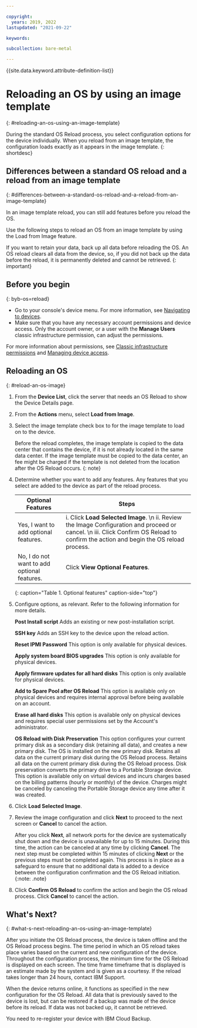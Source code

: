 ```yaml
---

copyright:
  years: 2019, 2022
lastupdated: "2021-09-22"

keywords: 

subcollection: bare-metal

---
```


{{site.data.keyword.attribute-definition-list}}

# Reloading an OS by using an image template
{: #reloading-an-os-using-an-image-template}

During the standard OS Reload process, you select configuration options for the device individually. When you reload from an image template, the configuration loads exactly as it appears in the image template.
{: shortdesc}


## Differences between a standard OS reload and a reload from an image template
{: #differences-between-a-standard-os-reload-and-a-reload-from-an-image-template}

In an image template reload, you can still add features before you reload the OS.

Use the following steps to reload an OS from an image template by using the Load from Image feature.

If you want to retain your data, back up all data before reloading the OS. An OS reload clears all data from the device, so, if you did not back up the data before the reload, it is permanently deleted and cannot be retrieved.
{: important}

## Before you begin
{: byb-os=reload}

* Go to your console's device menu. For more information, see [Navigating to devices](/docs/bare-metal?topic=virtual-servers-navigating-devices).
* Make sure that you have any necessary account permissions and device access. Only the account owner, or a user with the **Manage Users** classic infrastructure permission, can adjust the permissions.

For more information about permissions, see [Classic infrastructure permissions](/docs/iam?topic=iam-infrapermission#infrapermission) and [Managing device access](/docs/virtual-servers?topic=virtual-servers-managing-device-access).

## Reloading an OS
{: #reload-an-os-image}

1. From the **Device List**, click the server that needs an OS Reload to show the Device Details page.
2. From the **Actions** menu, select **Load from Image**.
3. Select the image template check box to for the image template to load on to the device.

   Before the reload completes, the image template is copied to the data center that contains the device, if it is not already located in the same data center. If the image template must be copied to the data center, an fee might be charged if the template is not deleted from the location after the OS Reload occurs.
   {: note}

4. Determine whether you want to add any features. Any features that you select are added to the device as part of the reload process.
   
   | Optional Features| Steps |
   | -------------- | -------------- |
   | Yes, I want to add optional features. | i. Click **Load Selected Image**.  \n ii. Review the Image Configuration and proceed or cancel.  \n iii. Click Confirm OS Reload to confirm the action and begin the OS reload process. |
   | No, I do not want to add optional features. | Click **View Optional Features**. |
   {: caption="Table 1. Optional features" caption-side="top"}

5. Configure options, as relevant. Refer to the following information for more details.

   **Post Install script**
   Adds an existing or new post-installation script.
   
   **SSH key**
   Adds an SSH key to the device upon the reload action.
   
   **Reset IPMI Password**
   This option is only available for physical devices.
   
   **Apply system board BIOS upgrades**
   This option is only available for physical devices.
   
   **Apply firmware updates for all hard disks**
   This option is only available for physical devices.
   
   **Add to Spare Pool after OS Reload**
   This option is available only on physical devices and requires internal approval before being available on an account.
   
   **Erase all hard disks**
   This option is available only on physical devices and requires special user permissions set by the Account's administrator.
   
   **OS Reload with Disk Preservation**
   This option configures your current primary disk as a secondary disk (retaining all data), and creates a new primary disk. The OS is installed on the new primary disk. Retains all data on the current primary disk during the OS Reload process. Retains all data on the current primary disk during the OS Reload process. Disk preservation converts the primary drive to a Portable Storage device. This option is available only on virtual devices and incurs charges based on the billing patterns (hourly or monthly) of the device. Charges might be canceled by canceling the Portable Storage device any time after it was created.

6. Click **Load Selected Image**.

7. Review the image configuration and click **Next** to proceed to the next screen or **Cancel** to cancel the action.

   After you click **Next**, all network ports for the device are systematically shut down and the device is unavailable for up to 15 minutes. During this time, the action can be canceled at any time by clicking **Cancel**. The next step must be completed within 15 minutes of clicking **Next** or the previous steps must be completed again. This process is in place as a safeguard to ensure that no additional data is added to a device between the configuration confirmation and the OS Reload initiation.
   {:note: .note}

8. Click **Confirm OS Reload** to confirm the action and begin the OS reload process. Click **Cancel** to cancel the action.

## What's Next?
{: #what-s-next-reloading-an-os-using-an-image-template}

After you initiate the OS Reload process, the device is taken offline and the OS Reload process begins.
The time period in which an OS reload takes place varies based on the current and new configuration of the device.
Throughout the configuration process, the minimum time for the OS Reload is displayed on each screen.
The time frame timeframe that is displayed is an estimate made by the system and is given as a courtesy. If the reload takes longer than 24 hours, contact IBM Support.

When the device returns online, it functions as specified in the new configuration for the OS Reload. All data that is previously saved to the device is lost, but can be restored if a backup was made of the device before its reload. If data was not backed up, it cannot be retrieved.

You need to re-register your device with IBM Cloud Backup.

